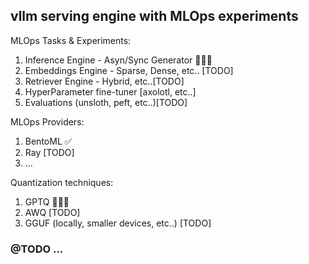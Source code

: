 ## vllm serving engine with MLOps experiments

MLOps Tasks & Experiments:
1. Inference Engine - Asyn/Sync Generator 👨🏻‍💻
2. Embeddings Engine - Sparse, Dense, etc.. [TODO]
3. Retriever Engine - Hybrid, etc..[TODO]
5. HyperParameter fine-tuner [axolotl, etc..]
4. Evaluations (unsloth, peft, etc..)[TODO]

MLOps Providers:
1. BentoML ✅
2. Ray [TODO]
3. ...

Quantization techniques:
1. GPTQ 👨🏻‍💻
2. AWQ [TODO]
3. GGUF (locally, smaller devices, etc..) [TODO]

### @TODO ...